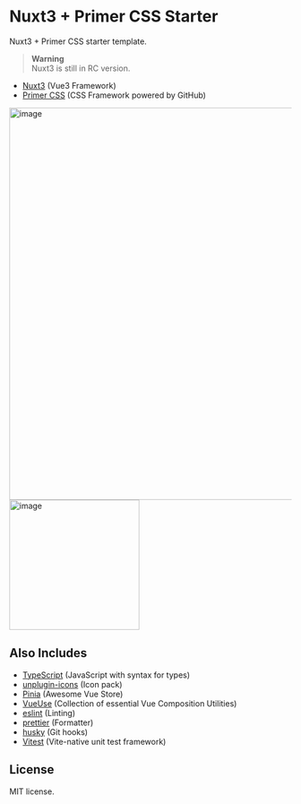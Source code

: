 # Nuxt3 + Primer CSS Starter

Nuxt3 + Primer CSS starter template.

> **Warning**  
> Nuxt3 is still in RC version.

* [Nuxt3](https://v3.nuxtjs.org/) (Vue3 Framework)
* [Primer CSS](https://primer.style/css/) (CSS Framework powered by GitHub)

<img width="700" alt="image" src="https://user-images.githubusercontent.com/68138518/175038618-4dde000f-fcc5-4324-9ba3-da2bac0ad0ff.png">

<img width="232" alt="image" src="https://user-images.githubusercontent.com/68138518/174828139-60d8cbb5-6925-4e14-8af2-918232ba924d.png">

## Also Includes
* [TypeScript](https://www.typescriptlang.org/) (JavaScript with syntax for types)
* [unplugin-icons](https://github.com/antfu/unplugin-icons) (Icon pack)
* [Pinia](https://pinia.vuejs.org/) (Awesome Vue Store)
* [VueUse](https://vueuse.org/) (Collection of essential Vue Composition Utilities)
* [eslint](https://eslint.org/) (Linting)
* [prettier](https://prettier.io/) (Formatter)
* [husky](https://typicode.github.io/husky/#/) (Git hooks)
* [Vitest](https://vitest.dev/) (Vite-native unit test framework)

## License

MIT license.

